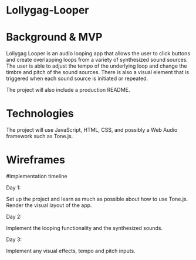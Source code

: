 # Lollygag-Looper

# Background & MVP

Lollygag Looper is an audio looping app that allows the user to click buttons and create overlapping loops from a variety of synthesized sound sources. The user is able to adjust the tempo of the underlying loop and change the timbre and pitch of the sound sources. There is also a visual element that is triggered when each sound source is initiated or repeated.

The project will also include a production README.

# Technologies

The project will use JavaScript, HTML, CSS, and possibly a Web Audio framework such as Tone.js.

# Wireframes


#Implementation timeline

Day 1:

Set up the project and learn as much as possible about how to use Tone.js. Render the visual layout of the app.

Day 2:

Implement the looping functionality and the synthesized sounds.

Day 3:

Implement any visual effects, tempo and pitch inputs.
